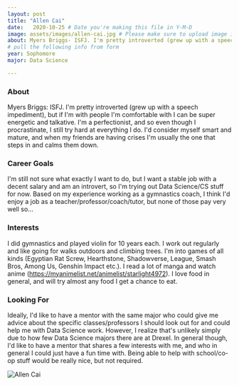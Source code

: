 ```yaml
---
layout: post
title: "Allen Cai"
date:   2020-10-25 # Date you're making this file in Y-M-D
image: assets/images/allen-cai.jpg # Please make sure to upload image in /assets/images/fname-lastname.ext format 
about: Myers Briggs- ISFJ. I'm pretty introverted (grew up with a speech impediment), but if I'm with people I'm comfortable with I can be super energetic and talkative. I'm a perfectionist, and so even though I procrastinate, I still try hard at everything I do. I'd consider myself smart and mature, and when my friends are having crises I'm usually the one that steps in and calms them down.  # "Briefly describe yourself"
# pull the following info from form
year: Sophomore
major: Data Science

---
```


### About

Myers Briggs: ISFJ. I'm pretty introverted (grew up with a speech impediment), but if I'm with people I'm comfortable with I can be super energetic and talkative. I'm a perfectionist, and so even though I procrastinate, I still try hard at everything I do. I'd consider myself smart and mature, and when my friends are having crises I'm usually the one that steps in and calms them down.

### Career Goals

I'm still not sure what exactly I want to do, but I want a stable job with a decent salary and am an introvert, so I'm trying out Data Science/CS stuff for now. Based on my experience working as a gymnastics coach, I think I'd enjoy a job as a teacher/professor/coach/tutor, but none of those pay very well so...

### Interests

I did gymnastics and played violin for 10 years each. I work out regularly and like going for walks outdoors and climbing trees. I'm into games of all kinds (Egyptian Rat Screw, Hearthstone, Shadowverse, League, Smash Bros, Among Us, Genshin Impact etc.). I read a lot of manga and watch anime (https://myanimelist.net/animelist/starlight4972). I love food in general, and will try almost any food I get a chance to eat.

### Looking For

Ideally, I'd like to have a mentor with the same major who could give me advice about the specific classes/professors I should look out for and could help me with Data Science work. However, I realize that's unlikely simply due to how few Data Science majors there are at Drexel. In general though, I'd like to have a mentor that shares a few interests with me, and who in general I could just have a fun time with. Being able to help with school/co-op stuff would be really nice, but not required.

<div class="text-center my-5">
    <img src="{{ "assets/images/allen-cai.jpg" | absolute_url }}" alt="Allen Cai" class="rounded post-img" />
</div>
